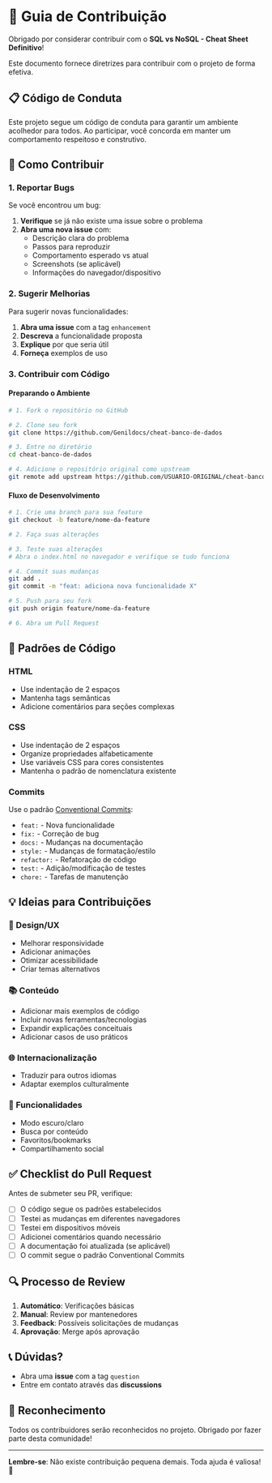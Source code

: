 # 🤝 Guia de Contribuição

Obrigado por considerar contribuir com o **SQL vs NoSQL - Cheat Sheet Definitivo**! 

Este documento fornece diretrizes para contribuir com o projeto de forma efetiva.

## 📋 Código de Conduta

Este projeto segue um código de conduta para garantir um ambiente acolhedor para todos. Ao participar, você concorda em manter um comportamento respeitoso e construtivo.

## 🚀 Como Contribuir

### 1. Reportar Bugs

Se você encontrou um bug:

1. **Verifique** se já não existe uma issue sobre o problema
2. **Abra uma nova issue** com:
   - Descrição clara do problema
   - Passos para reproduzir
   - Comportamento esperado vs atual
   - Screenshots (se aplicável)
   - Informações do navegador/dispositivo

### 2. Sugerir Melhorias

Para sugerir novas funcionalidades:

1. **Abra uma issue** com a tag `enhancement`
2. **Descreva** a funcionalidade proposta
3. **Explique** por que seria útil
4. **Forneça** exemplos de uso

### 3. Contribuir com Código

#### Preparando o Ambiente

```bash
# 1. Fork o repositório no GitHub

# 2. Clone seu fork
git clone https://github.com/Genildocs/cheat-banco-de-dados

# 3. Entre no diretório
cd cheat-banco-de-dados

# 4. Adicione o repositório original como upstream
git remote add upstream https://github.com/USUARIO-ORIGINAL/cheat-banco-de-dados.git
```

#### Fluxo de Desenvolvimento

```bash
# 1. Crie uma branch para sua feature
git checkout -b feature/nome-da-feature

# 2. Faça suas alterações

# 3. Teste suas alterações
# Abra o index.html no navegador e verifique se tudo funciona

# 4. Commit suas mudanças
git add .
git commit -m "feat: adiciona nova funcionalidade X"

# 5. Push para seu fork
git push origin feature/nome-da-feature

# 6. Abra um Pull Request
```

## 📝 Padrões de Código

### HTML
- Use indentação de 2 espaços
- Mantenha tags semânticas
- Adicione comentários para seções complexas

### CSS
- Use indentação de 2 espaços
- Organize propriedades alfabeticamente
- Use variáveis CSS para cores consistentes
- Mantenha o padrão de nomenclatura existente

### Commits
Use o padrão [Conventional Commits](https://www.conventionalcommits.org/):

- `feat:` - Nova funcionalidade
- `fix:` - Correção de bug
- `docs:` - Mudanças na documentação
- `style:` - Mudanças de formatação/estilo
- `refactor:` - Refatoração de código
- `test:` - Adição/modificação de testes
- `chore:` - Tarefas de manutenção

## 💡 Ideias para Contribuições

### 🎨 Design/UX
- Melhorar responsividade
- Adicionar animações
- Otimizar acessibilidade
- Criar temas alternativos

### 📚 Conteúdo
- Adicionar mais exemplos de código
- Incluir novas ferramentas/tecnologias
- Expandir explicações conceituais
- Adicionar casos de uso práticos

### 🌐 Internacionalização
- Traduzir para outros idiomas
- Adaptar exemplos culturalmente

### 🔧 Funcionalidades
- Modo escuro/claro
- Busca por conteúdo
- Favoritos/bookmarks
- Compartilhamento social

## ✅ Checklist do Pull Request

Antes de submeter seu PR, verifique:

- [ ] O código segue os padrões estabelecidos
- [ ] Testei as mudanças em diferentes navegadores
- [ ] Testei em dispositivos móveis
- [ ] Adicionei comentários quando necessário
- [ ] A documentação foi atualizada (se aplicável)
- [ ] O commit segue o padrão Conventional Commits

## 🔍 Processo de Review

1. **Automático**: Verificações básicas
2. **Manual**: Review por mantenedores
3. **Feedback**: Possíveis solicitações de mudanças
4. **Aprovação**: Merge após aprovação

## 📞 Dúvidas?

- Abra uma **issue** com a tag `question`
- Entre em contato através das **discussions**

## 🙏 Reconhecimento

Todos os contribuidores serão reconhecidos no projeto. Obrigado por fazer parte desta comunidade!

---

**Lembre-se**: Não existe contribuição pequena demais. Toda ajuda é valiosa! 🚀
